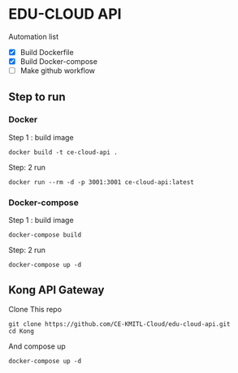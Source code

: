 # EDU-CLOUD API

Automation list
- [x] Build Dockerfile
- [x] Build Docker-compose
- [ ] Make github workflow

## Step to run
### Docker
Step 1 : build image
```
docker build -t ce-cloud-api .
```

Step: 2 run
```
docker run --rm -d -p 3001:3001 ce-cloud-api:latest
```

### Docker-compose
Step 1 : build image
```
docker-compose build 
```

Step: 2 run
```
docker-compose up -d
```

## Kong API Gateway
Clone This repo
```
git clone https://github.com/CE-KMITL-Cloud/edu-cloud-api.git
cd Kong
```
And compose up
```
docker-compose up -d
```
